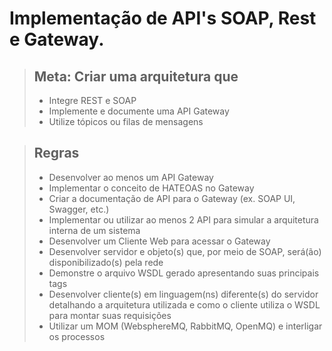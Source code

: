 # Implementação de API's SOAP, Rest e Gateway.
> ## Meta: Criar uma arquitetura que
>- Integre REST e SOAP
>- Implemente e documente uma API Gateway
>- Utilize tópicos ou filas de mensagens

>## Regras
>- Desenvolver ao menos um API Gateway
>- Implementar o conceito de HATEOAS no Gateway
>- Criar a documentação de API para o Gateway (ex. SOAP UI, Swagger, etc.)
>- Implementar ou utilizar ao menos 2 API para simular a arquitetura interna de um sistema
>- Desenvolver um Cliente Web para acessar o Gateway
>- Desenvolver servidor e objeto(s) que, por meio de SOAP, será(ão) disponibilizado(s) pela rede
>- Demonstre o arquivo WSDL gerado apresentando suas principais tags
>- Desenvolver cliente(s) em linguagem(ns) diferente(s) do servidor detalhando a arquitetura utilizada e como o cliente utiliza o WSDL para montar suas requisições
>- Utilizar um MOM (WebsphereMQ, RabbitMQ, OpenMQ) e interligar os processos
